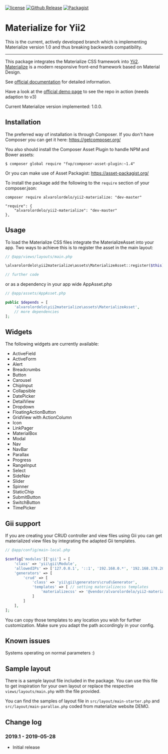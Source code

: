 [![license](https://img.shields.io/badge/LICENCE-BSD--3--Clause-blue.svg)](https://packagist.org/packages/alvarolordelo/yii2-materialize)
[![Github Release](https://img.shields.io/github/release/alvarolordelo/yii2-materialize.svg)](https://packagist.org/packages/alvarolordelo/yii2-materialize)
[![Packagist](https://img.shields.io/packagist/dt/alvarolordelo/yii2-materialize.svg)](https://packagist.org/packages/alvarolordelo/yii2-materialize)

# Materialize for Yii2


This is the current, actively developed branch which is implementing Materialize version 1.0 and thus breaking backwards compatibility.

----

This package integrates the Materialize CSS framework into [Yii2](http://www.yiiframework.com/).
[Materialize](http://materializecss.com/) is a modern responsive front-end framework based on Material Design.

See [official documentation](http://alvarolordelo.github.io/yii2-materializecss/) for detailed information.

Have a look at the [official demo page](https://yii2-materializecss.pluspunkt-coding.de) to see the repo in action (needs adaption to v3)

Current Materialize version implemented: 1.0.0.

## Installation

The preferred way of installation is through Composer.
If you don't have Composer you can get it here: https://getcomposer.org/

You also should install the Composer Asset Plugin to handle NPM and Bower assets:
```
$ composer global require "fxp/composer-asset-plugin:~1.4"
```

Or you can make use of Asset Packagist: <https://asset-packagist.org/>

To install the package add the following to the ```require``` section of your composer.json:
```
composer require alvarolordelo/yii2-materialize: "dev-master"
```

```
"require": {
    "alvarolordelo/yii2-materialize": "dev-master"
},
```

## Usage

To load the Materialize CSS files integrate the MaterializeAsset into your app.
Two ways to achieve this is to register the asset in the main layout:

```php
// @app/views/layouts/main.php

\alvarolordelo\yii2materialize\assets\MaterializeAsset::register($this);

// further code
```

or as a dependency in your app wide AppAsset.php

```php
// @app/assets/AppAsset.php

public $depends = [
    'alvarolordelo\yii2materialize\assets\MaterializeAsset',
    // more dependencies
];
```

## Widgets

The following widgets are currently available:

* ActiveField
* ActiveForm
* Alert
* Breadcrumbs
* Button
* Carousel
* ChipInput
* Collapsible
* DatePicker
* DetailView
* Dropdown
* FloatingActionButton
* GridView with ActionColumn
* Icon
* LinkPager
* MaterialBox
* Modal
* Nav
* NavBar
* Parallax
* Progress
* RangeInput
* Select
* SideNav
* Slider
* Spinner
* StaticChip
* SubmitButton
* SwitchButton
* TimePicker

## Gii support

If you are creating your CRUD controller and view files using Gii you can get materialized view files by integrating the adapted Gii templates.

```php
// @app/config/main-local.php

$config['modules']['gii'] = [
    'class' => 'yii\gii\Module',      
    'allowedIPs' => ['127.0.0.1', '::1', '192.168.0.*', '192.168.178.20'],  
    'generators' => [
        'crud' => [
            'class' => 'yii\gii\generators\crud\Generator',
            'templates' => [ // setting materializecss templates
                'materializecss' => '@vendor/alvarolordelo/yii2-materialize/src/gii-templates/generators/crud/materialize', 
            ]
        ]
    ],
];
```

You can copy those templates to any location you wish for further customization. Make sure you adapt the path accordingly in your config.

## Known issues

Systems operating on normal parameters :)


## Sample layout

There is a sample layout file included in the package. You can use this file to get inspiration for
your own layout or replace the respective ```views/layouts/main.php``` with the file provided.

You can find the samples of layout file in ```src/layout/main-starter.php``` and ```src/layout/main-parallax.php``` coded from materialize website DEMO.

## Change log

### 2019.1 - 2019-05-28
* Initial release
